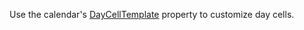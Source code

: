 Use the calendar's [DayCellTemplate](https://docs.devexpress.com/Blazor/DevExpress.Blazor.DxCalendar-1.DayCellTemplate) property to customize day cells.
